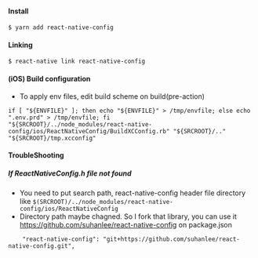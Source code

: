 #### Install 
```
$ yarn add react-native-config
```

#### Linking
```
$ react-native link react-native-config
```

#### (iOS) Build configuration
- To apply env files, edit build scheme on build(pre-action)
```
if [ "${ENVFILE}" ]; then echo "${ENVFILE}" > /tmp/envfile; else echo ".env.prd" > /tmp/envfile; fi
"${SRCROOT}/../node_modules/react-native-config/ios/ReactNativeConfig/BuildXCConfig.rb" "${SRCROOT}/.." "${SRCROOT}/tmp.xcconfig"
```
#### TroubleShooting

##### If ReactNativeConfig.h file not found
- You need to put search path, react-native-config header file directory
like `$(SRCROOT)/../node_modules/react-native-config/ios/ReactNativeConfig`
- Directory path maybe chagned. So I fork that library, you can use it
https://github.com/suhanlee/react-native-config on package.json 

```
    "react-native-config": "git+https://github.com/suhanlee/react-native-config.git",
```
